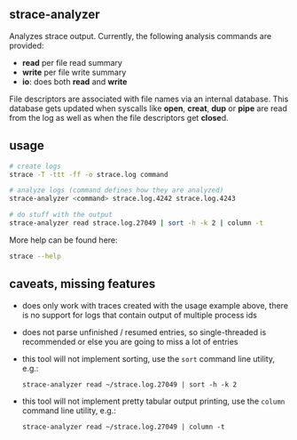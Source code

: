 strace-analyzer
---------------

Analyzes strace output. Currently, the following analysis commands are provided:

- **read** per file read summary
- **write** per file write summary
- **io**: does both **read** and **write**

File descriptors are associated with file names via an internal database. This database gets updated
when syscalls like **open**, **creat**, **dup** or **pipe** are read from the log as well as when
the file descriptors get **close**d.

usage
-----

```bash
# create logs
strace -T -ttt -ff -o strace.log command

# analyze logs (command defines how they are analyzed)
strace-analyzer <command> strace.log.4242 strace.log.4243

# do stuff with the output
strace-analyzer read strace.log.27049 | sort -h -k 2 | column -t
```

More help can be found here:

```bash
strace --help
```

caveats, missing features
-------------------------

-   does only work with traces created with the usage example above, there is no support for logs
    that contain output of multiple process ids
-   does not parse unfinished / resumed entries, so single-threaded is recommended or else you are
    going to miss a lot of entries
-   this tool will not implement sorting, use the `sort` command line utility, e.g.:

        strace-analyzer read ~/strace.log.27049 | sort -h -k 2
-   this tool will not implement pretty tabular output printing, use the `column` command line
    utility, e.g.:

        strace-analyzer read ~/strace.log.27049 | column -t
